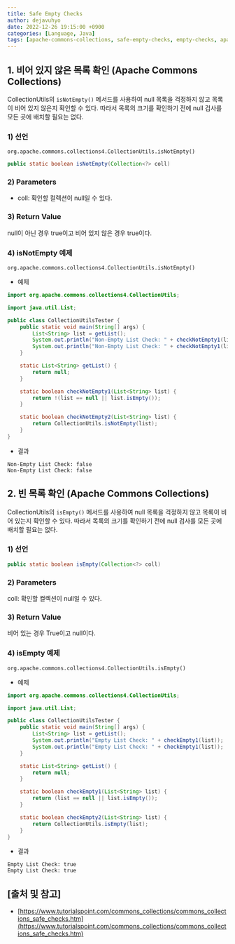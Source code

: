```yaml
---
title: Safe Empty Checks
author: dejavuhyo
date: 2022-12-26 19:15:00 +0900
categories: [Language, Java]
tags: [apache-commons-collections, safe-empty-checks, empty-checks, apache-commons, apache-collections, apache-interface, commons-interface]
---
```


## 1. 비어 있지 않은 목록 확인 (Apache Commons Collections)
CollectionUtils의 `isNotEmpty()` 메서드를 사용하여 null 목록을 걱정하지 않고 목록이 비어 있지 않은지 확인할 수 있다. 따라서 목록의 크기를 확인하기 전에 null 검사를 모든 곳에 배치할 필요는 없다.

### 1) 선언
`org.apache.commons.collections4.CollectionUtils.isNotEmpty()`

```java
public static boolean isNotEmpty(Collection<?> coll)
```

### 2) Parameters

* coll: 확인할 컬렉션이 null일 수 있다.

### 3) Return Value
null이 아닌 경우 true이고 비어 있지 않은 경우 true이다.

### 4) isNotEmpty 예제
`org.apache.commons.collections4.CollectionUtils.isNotEmpty()`

* 예제

```java
import org.apache.commons.collections4.CollectionUtils;

import java.util.List;

public class CollectionUtilsTester {
    public static void main(String[] args) {
        List<String> list = getList();
        System.out.println("Non-Empty List Check: " + checkNotEmpty1(list));
        System.out.println("Non-Empty List Check: " + checkNotEmpty1(list));
    }

    static List<String> getList() {
        return null;
    }

    static boolean checkNotEmpty1(List<String> list) {
        return !(list == null || list.isEmpty());
    }

    static boolean checkNotEmpty2(List<String> list) {
        return CollectionUtils.isNotEmpty(list);
    }
}
```

* 결과

```text
Non-Empty List Check: false
Non-Empty List Check: false
```

## 2. 빈 목록 확인 (Apache Commons Collections)
CollectionUtils의 `isEmpty()` 메서드를 사용하여 null 목록을 걱정하지 않고 목록이 비어 있는지 확인할 수 있다. 따라서 목록의 크기를 확인하기 전에 null 검사를 모든 곳에 배치할 필요는 없다.

### 1) 선언

```java
public static boolean isEmpty(Collection<?> coll)
```

### 2) Parameters
coll: 확인할 컬렉션이 null일 수 있다.

### 3) Return Value
비어 있는 경우 True이고 null이다.

### 4) isEmpty 예제
`org.apache.commons.collections4.CollectionUtils.isEmpty()`

* 예제

```java
import org.apache.commons.collections4.CollectionUtils;

import java.util.List;

public class CollectionUtilsTester {
    public static void main(String[] args) {
        List<String> list = getList();
        System.out.println("Empty List Check: " + checkEmpty1(list));
        System.out.println("Empty List Check: " + checkEmpty1(list));
    }

    static List<String> getList() {
        return null;
    }

    static boolean checkEmpty1(List<String> list) {
        return (list == null || list.isEmpty());
    }

    static boolean checkEmpty2(List<String> list) {
        return CollectionUtils.isEmpty(list);
    }
}
```

* 결과

```text
Empty List Check: true
Empty List Check: true
```

## [출처 및 참고]
* [https://www.tutorialspoint.com/commons_collections/commons_collections_safe_checks.htm](https://www.tutorialspoint.com/commons_collections/commons_collections_safe_checks.htm)
